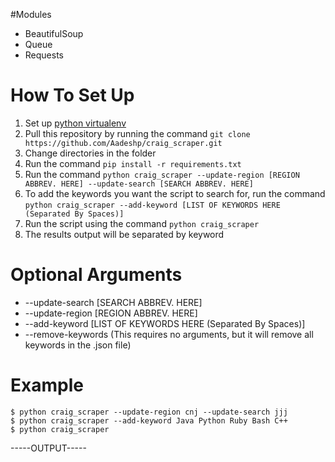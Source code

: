 #Modules
- BeautifulSoup
- Queue
- Requests

# How To Set Up
1. Set up [python virtualenv](https://virtualenv.pypa.io/en/latest/installation.html)
2. Pull this repository by running the command ```git clone https://github.com/Aadeshp/craig_scraper.git```
3. Change directories in the folder
4. Run the command ```pip install -r requirements.txt```
5. Run the command ```python craig_scraper --update-region [REGION ABBREV. HERE] --update-search [SEARCH ABBREV. HERE]```
6. To add the keywords you want the script to search for, run the command ```python craig_scraper --add-keyword [LIST OF KEYWORDS HERE (Separated By Spaces)]```
7. Run the script using the command ```python craig_scraper```
8. The results output will be separated by keyword

# Optional Arguments
- --update-search [SEARCH ABBREV. HERE]
- --update-region [REGION ABBREV. HERE]
- --add-keyword [LIST OF KEYWORDS HERE (Separated By Spaces)]
- --remove-keywords (This requires no arguments, but it will remove all keywords in the .json file)

# Example
```
$ python craig_scraper --update-region cnj --update-search jjj
$ python craig_scraper --add-keyword Java Python Ruby Bash C++
$ python craig_scraper
```
-----OUTPUT-----
